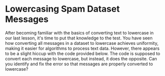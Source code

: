 # Lowercasing Spam Dataset Messages

After becoming familiar with the basics of converting text to lowercase in our last lesson, it's time to put that knowledge to the test. You have seen how converting all messages in a dataset to lowercase achieves uniformity, making it easier for algorithms to process text data. However, there appears to be a slight hiccup with the code provided below. The code is supposed to convert each message to lowercase, but instead, it does the opposite. Can you identify and fix the error so that messages are properly converted to lowercase?